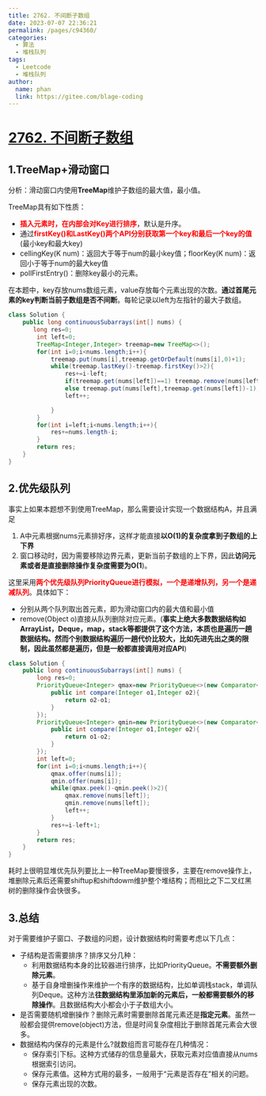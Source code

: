 ```yaml
---
title: 2762. 不间断子数组
date: 2023-07-07 22:36:21
permalink: /pages/c94360/
categories:
  - 算法
  - 堆栈队列
tags:
  - Leetcode
  - 堆栈队列
author: 
  name: phan
  link: https://gitee.com/blage-coding
---
```

# [2762. 不间断子数组](https://leetcode.cn/problems/continuous-subarrays/)

## 1.TreeMap+滑动窗口

分析：滑动窗口内使用**TreeMap**维护子数组的最大值，最小值。

TreeMap具有如下性质：

- <font color="red">**插入元素时，在内部会对Key进行排序**</font>，默认是升序。
- 通过<font color="red">**firstKey()和LastKey()两个API分别获取第一个key和最后一个key的值**</font>(最小key和最大key)
- cellingKey(K num)：返回大于等于num的最小key值；floorKey(K num)：返回小于等于num的最大key值
- pollFirstEntry()：删除key最小的元素。

在本题中，key存放nums数组元素，value存放每个元素出现的次数。**通过首尾元素的key判断当前子数组是否不间断**。每轮记录以left为左指针的最大子数组。

```java
class Solution {
    public long continuousSubarrays(int[] nums) {
       long res=0;
        int left=0;
        TreeMap<Integer,Integer> treemap=new TreeMap<>();
        for(int i=0;i<nums.length;i++){
            treemap.put(nums[i],treemap.getOrDefault(nums[i],0)+1);
            while(treemap.lastKey()-treemap.firstKey()>2){
                res+=i-left;
                if(treemap.get(nums[left])==1) treemap.remove(nums[left]);
                else treemap.put(nums[left],treemap.get(nums[left])-1);
                left++;

            }
        }
        for(int i=left;i<nums.length;i++){
            res+=nums.length-i;
        }
        return res;
    }
}
```

## 2.优先级队列

事实上如果本题想不到使用TreeMap，那么需要设计实现一个数据结构A，并且满足

1. A中元素根据nums元素排好序，这样才能直接**以O(1)的复杂度拿到子数组的上下界**
2. 窗口移动时，因为需要移除边界元素，更新当前子数组的上下界，因此**访问元素或者是直接删除操作复杂度需要为O(1**)。

这里采用<font color="red">**两个优先级队列PriorityQueue进行模拟，一个是递增队列，另一个是递减队列**</font>。具体如下：

- 分别从两个队列取出首元素，即为滑动窗口内的最大值和最小值
- remove(Object o)直接从队列删除对应元素。(**事实上绝大多数数据结构如ArrayList，Deque，map，stack等都提供了这个方法，本质也是遍历一趟数据结构。然而个别数据结构遍历一趟代价比较大，比如先进先出之类的限制，因此虽然都是遍历，但是一般都直接调用对应API**)

```java
class Solution {
    public long continuousSubarrays(int[] nums) {
        long res=0;
        PriorityQueue<Integer> qmax=new PriorityQueue<>(new Comparator<Integer>(){
            public int compare(Integer o1,Integer o2){
                return o2-o1;
            }
        });
        PriorityQueue<Integer> qmin=new PriorityQueue<>(new Comparator<Integer>(){
            public int compare(Integer o1,Integer o2){
                return o1-o2;
            }
        });
        int left=0;
        for(int i=0;i<nums.length;i++){
            qmax.offer(nums[i]);
            qmin.offer(nums[i]);
            while(qmax.peek()-qmin.peek()>2){
                qmax.remove(nums[left]);
                qmin.remove(nums[left]);
                left++;
            }
            res+=i-left+1;
        }
        return res;
    }
}
```

耗时上很明显堆优先队列要比上一种TreeMap要慢很多，主要在remove操作上，堆删除元素后还需要shiftup和shiftdowm维护整个堆结构；而相比之下二叉红黑树的删除操作会快很多。

## 3.总结

对于需要维护子窗口、子数组的问题，设计数据结构时需要考虑以下几点：

- 子结构是否需要排序？排序又分几种：
  - 利用数据结构本身的比较器进行排序，比如PriorityQueue。**不需要额外删除元素**。
  - 基于自身增删操作来维护一个有序的数据结构，比如单调栈stack，单调队列Deque。这种方法**往数据结构里添加新的元素后，一般都需要额外的移除操作**。且数据结构大小都会小于子数组大小。
- 是否需要随机增删操作？删除元素时需要删除首尾元素还是**指定元素**。虽然一般都会提供remove(object)方法，但是时间复杂度相比于删除首尾元素会大很多。
- 数据结构内保存的元素是什么?就数组而言可能存在几种情况：
  - 保存索引下标。这种方式储存的信息量最大，获取元素对应值直接从nums根据索引访问。
  - 保存元素值。这种方式用的最多，一般用于“元素是否存在”相关的问题。
  - 保存元素出现的次数。